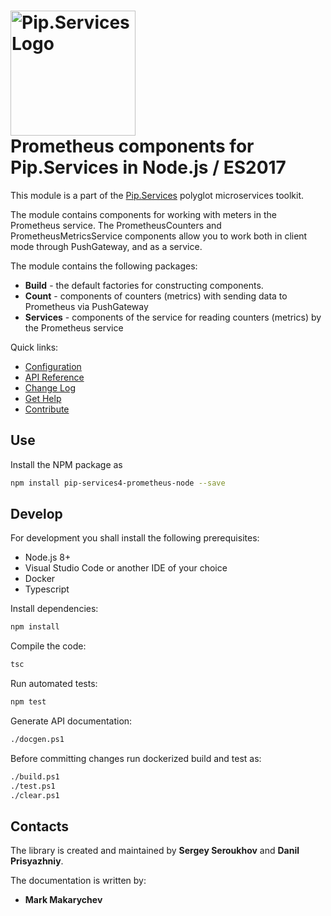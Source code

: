 # <img src="https://uploads-ssl.webflow.com/5ea5d3315186cf5ec60c3ee4/5edf1c94ce4c859f2b188094_logo.svg" alt="Pip.Services Logo" width="200"> <br/> Prometheus components for Pip.Services in Node.js / ES2017

This module is a part of the [Pip.Services](http://pipservices.org) polyglot microservices toolkit.

The module contains components for working with meters in the Prometheus service. The PrometheusCounters and PrometheusMetricsService components allow you to work both in client mode through PushGateway, and as a service.

The module contains the following packages:
- **Build** - the default factories for constructing components.
- **Count** - components of counters (metrics) with sending data to Prometheus via PushGateway
- **Services** - components of the service for reading counters (metrics) by the Prometheus service

<a name="links"></a> Quick links:

* [Configuration](https://www.pipservices.org/recipies/configuration)
* [API Reference](https://pip-services4-node.github.io/pip-services4-prometheus-node/globals.html)
* [Change Log](CHANGELOG.md)
* [Get Help](https://www.pipservices.org/community/help)
* [Contribute](https://www.pipservices.org/community/contribute)

## Use

Install the NPM package as
```bash
npm install pip-services4-prometheus-node --save
```

## Develop

For development you shall install the following prerequisites:
* Node.js 8+
* Visual Studio Code or another IDE of your choice
* Docker
* Typescript

Install dependencies:
```bash
npm install
```

Compile the code:
```bash
tsc
```

Run automated tests:
```bash
npm test
```

Generate API documentation:
```bash
./docgen.ps1
```

Before committing changes run dockerized build and test as:
```bash
./build.ps1
./test.ps1
./clear.ps1
```

## Contacts

The library is created and maintained by **Sergey Seroukhov** and **Danil Prisyazhniy**.

The documentation is written by:
- **Mark Makarychev**
